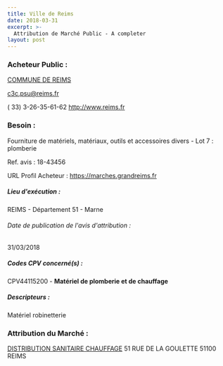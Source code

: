 ```yaml
---
title: Ville de Reims
date: 2018-03-31
excerpt: >-
  Attribution de Marché Public - A completer
layout: post
---
```


### Acheteur Public : 
<a href="/acheteur-33/siren-215104217"> COMMUNE DE REIMS</a><br/>



c3c.psu@reims.fr

( 33) 3-26-35-61-62
http://www.reims.fr
### Besoin :

Fourniture de matériels, matériaux, outils et accessoires divers - Lot 7 : plomberie

Ref. avis : 18-43456

URL Profil Acheteur : https://marches.grandreims.fr

##### Lieu d'exécution :

REIMS - Département 51 - Marne

###### Date de publication de l'avis d'attribution : 
31/03/2018

##### Codes CPV concerné(s) :
CPV44115200 - **Matériel de plomberie et de chauffage** <br/>

##### Descripteurs :
Matériel robinetterie <br/>

### Attribution du Marché :
<a href="/entreprise-267/siren-572141885"> DISTRIBUTION SANITAIRE CHAUFFAGE</a>    51 RUE DE LA GOULETTE 51100 REIMS <br/>

